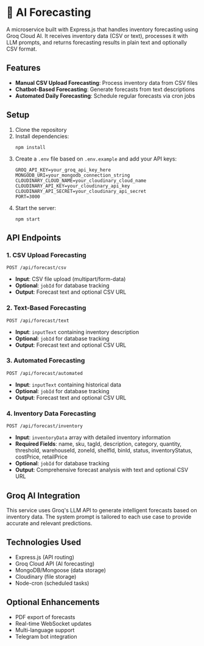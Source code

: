 # 🌊 AI Forecasting

A microservice built with Express.js that handles inventory forecasting using Groq Cloud AI. It receives inventory data (CSV or text), processes it with LLM prompts, and returns forecasting results in plain text and optionally CSV format.

## Features

- **Manual CSV Upload Forecasting**: Process inventory data from CSV files
- **Chatbot-Based Forecasting**: Generate forecasts from text descriptions
- **Automated Daily Forecasting**: Schedule regular forecasts via cron jobs

## Setup

1. Clone the repository
2. Install dependencies:
   ```
   npm install
   ```
3. Create a `.env` file based on `.env.example` and add your API keys:
   ```
   GROQ_API_KEY=your_groq_api_key_here
   MONGODB_URI=your_mongodb_connection_string
   CLOUDINARY_CLOUD_NAME=your_cloudinary_cloud_name
   CLOUDINARY_API_KEY=your_cloudinary_api_key
   CLOUDINARY_API_SECRET=your_cloudinary_api_secret
   PORT=3000
   ```
4. Start the server:
   ```
   npm start
   ```

## API Endpoints

### 1. CSV Upload Forecasting

```
POST /api/forecast/csv
```

- **Input**: CSV file upload (multipart/form-data)
- **Optional**: `jobId` for database tracking
- **Output**: Forecast text and optional CSV URL

### 2. Text-Based Forecasting

```
POST /api/forecast/text
```

- **Input**: `inputText` containing inventory description
- **Optional**: `jobId` for database tracking
- **Output**: Forecast text and optional CSV URL

### 3. Automated Forecasting

```
POST /api/forecast/automated
```

- **Input**: `inputText` containing historical data
- **Optional**: `jobId` for database tracking
- **Output**: Forecast text and optional CSV URL

### 4. Inventory Data Forecasting

```
POST /api/forecast/inventory
```

- **Input**: `inventoryData` array with detailed inventory information
- **Required Fields**: name, sku, tagId, description, category, quantity, threshold, warehouseId, zoneId, shelfId, binId, status, inventoryStatus, costPrice, retailPrice
- **Optional**: `jobId` for database tracking
- **Output**: Comprehensive forecast analysis with text and optional CSV URL

## Groq AI Integration

This service uses Groq's LLM API to generate intelligent forecasts based on inventory data. The system prompt is tailored to each use case to provide accurate and relevant predictions.

## Technologies Used

- Express.js (API routing)
- Groq Cloud API (AI forecasting)
- MongoDB/Mongoose (data storage)
- Cloudinary (file storage)
- Node-cron (scheduled tasks)

## Optional Enhancements

- PDF export of forecasts
- Real-time WebSocket updates
- Multi-language support
- Telegram bot integration

